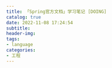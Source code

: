 ```yaml
---
title: 「Spring官方文档」学习笔记 [DOING]
catalog: true
date: 2022-11-08 17:24:54
subtitle:
header-img:
tags:
- language
categories:
- 工程
---
```

